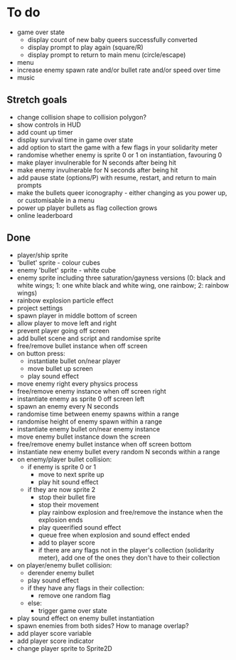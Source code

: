 # To do

- game over state
  - display count of new baby queers successfully converted
  - display prompt to play again (square/R)
  - display prompt to return to main menu (circle/escape)
- menu
- increase enemy spawn rate and/or bullet rate and/or speed over time
- music

## Stretch goals

- change collision shape to collision polygon?
- show controls in HUD
- add count up timer
- display survival time in game over state
- add option to start the game with a few flags in your solidarity meter
- randomise whether enemy is sprite 0 or 1 on instantiation, favouring 0
- make player invulnerable for N seconds after being hit
- make enemy invulnerable for N seconds after being hit
- add pause state (options/P) with resume, restart, and return to main prompts
- make the bullets queer iconography - either changing as you power up, or
  customisable in a menu
- power up player bullets as flag collection grows
- online leaderboard

## Done

- player/ship sprite
- 'bullet' sprite - colour cubes
- enemy 'bullet' sprite - white cube
- enemy sprite including three saturation/gayness versions (0: black and white
  wings; 1: one white black and white wing, one rainbow; 2: rainbow wings)
- rainbow explosion particle effect
- project settings
- spawn player in middle bottom of screen
- allow player to move left and right
- prevent player going off screen
- add bullet scene and script and randomise sprite
- free/remove bullet instance when off screen
- on button press:
  - instantiate bullet on/near player
  - move bullet up screen
  - play sound effect
- move enemy right every physics process
- free/remove enemy instance when off screen right
- instantiate enemy as sprite 0 off screen left
- spawn an enemy every N seconds
- randomise time between enemy spawns within a range
- randomise height of enemy spawn within a range
- instantiate enemy bullet on/near enemy instance
- move enemy bullet instance down the screen
- free/remove enemy bullet instance when off screen bottom
- instantiate new enemy bullet every random N seconds within a range
- on enemy/player bullet collision:
  - if enemy is sprite 0 or 1
    - move to next sprite up
    - play hit sound effect
  - if they are now sprite 2
    - stop their bullet fire
    - stop their movement
    - play rainbow explosion and free/remove the instance when the explosion
      ends
    - play queerified sound effect
    - queue free when explosion and sound effect ended
    - add to player score
    - if there are any flags not in the player's collection (solidarity meter),
      add one of the ones they don't have to their collection
- on player/enemy bullet collision:
  - derender enemy bullet
  - play sound effect
  - if they have any flags in their collection:
    - remove one random flag
  - else:
    - trigger game over state
- play sound effect on enemy bullet instantiation
- spawn enemies from both sides? How to manage overlap?
- add player score variable
- add player score indicator
- change player sprite to Sprite2D
